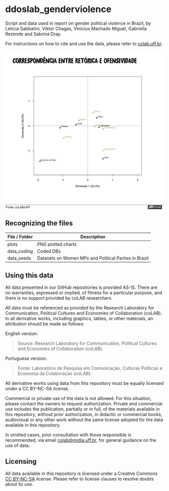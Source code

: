 # ddoslab_genderviolence

Script and data used in report on gender political violence in Brazil, by Letícia Sabbatini, Viktor Chagas, Vinícius Machado Miguel, Gabriella Rezende and Sabrina Dray.

For instructions on how to cite and use the data, please refer to [colab.uff.br](http://colab-uff.github.io/data).

![](https://raw.githubusercontent.com/coLAB-UFF/ddoslab_genderviolence/main/plots/plot21.png)


## Recognizing the files

| File / Folder  | Description |
| ------------- | ------------- |
| plots  | PNG plotted charts  |
| data_coding | Coded DBs |
| data_seeds | Datasets on Women MPs and Political Parties in Brazil |


## Using this data

All data presented in our GitHub repositories is provided AS-IS. There are no warranties, expressed or implied, of fitness for a particular purpose, and there is no support provided by coLAB researchers.

All data must be referenced as provided by the Research Laboratory for Communication, Political Cultures and Economies of Collaboration (coLAB). In all derivative works, including graphics, tables, or other materials, an attribution should be made as follows:

English version:
> Source: Research Laboratory for Communication, Political Cultures and Economies of Collaboration (coLAB).

Portuguese version:
> Fonte: Laboratório de Pesquisa em Comunicação, Culturas Políticas e Economia da Colaboração (coLAB).

All derivative works using data from this repository must be equally licensed under a CC BY-NC-SA license.

Commercial or private use of the data is not allowed. For this situation, please contact the owners to request authorization. Private and commercial use includes the publication, partially or in full, of the materials available in this repository, without prior authorization, in didactic or commercial books, audiovisual or any other work without the same license adopted for the data available in this repository.

In omitted cases, prior consultation with those responsible is recommended, via email [colab@midia.uff.br](http://mailto:colab@midia.uff.br), for general guidance on the use of data.


## Licensing

All data available in this repository is licensed under a Creative Commons [CC BY-NC-SA](https://creativecommons.org/licenses/by-nc-sa/3.0/) license. Please refer to license clauses to resolve doubts about its use.

